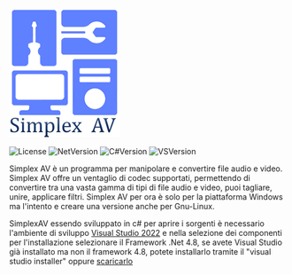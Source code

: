 ![simplex_av_logo](./simplex_av_logo_200x233.png)


![License](https://img.shields.io/badge/license-MIT-green)   ![NetVersion](https://img.shields.io/badge/Net%20version-4.8-blue)   ![C#Version](https://img.shields.io/badge/CSharp%20version-7.3-brightgreen)   ![VSVersion](https://img.shields.io/badge/Visual%20Studio-2022-violet)     

Simplex AV è un programma per manipolare e convertire file audio e video. Simplex AV offre un ventaglio di codec supportati, permettendo di convertire tra una vasta gamma di tipi di file audio e video, puoi tagliare, unire, applicare filtri. Simplex AV per ora è solo per la piattaforma Windows ma l'intento e creare una versione anche per Gnu-Linux.



SimplexAV essendo sviluppato in c# per aprire i sorgenti è necessario l'ambiente di sviluppo [Visual Studio 2022](https://visualstudio.microsoft.com/it/vs/) e nella selezione dei componenti per l'installazione selezionare il Framework .Net 4.8, se avete Visual Studio già installato ma non il framework 4.8, potete installarlo tramite il "visual studio installer" oppure [scaricarlo](https://dotnet.microsoft.com/en-us/download/dotnet-framework/net48)

